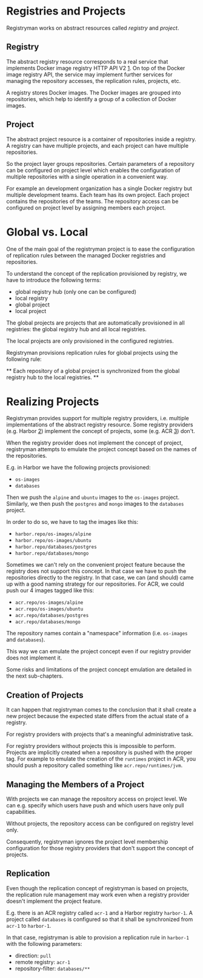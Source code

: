# Registries and Projects

Registryman works on abstract resources called *registry* and *project*.

## Registry

The abstract registry resource corresponds to a real service that implements
Docker image registry HTTP API V2 [1]. On top of the Docker image registry API,
the service may implement further services for managing the repository
accesses, the replication rules, projects, etc.

A registry stores Docker images. The Docker images are grouped into
repositories, which help to identify a group of a collection of Docker images.

## Project

The abstract project resource is a container of repositories inside a registry.
A registry can have multiple projects, and each project can have multiple
repositories.

So the project layer groups repositories. Certain parameters of a repository can
be configured on project level which enables the configuration of multiple
repositories with a single operation in a convenient way.

For example an development organization has a single Docker registry but
multiple development teams. Each team has its own project. Each project contains
the repositories of the teams. The repository access can be configured on
project level by assigning members each project. 

# Global vs. Local

One of the main goal of the registryman project is to ease the configuration of
replication rules between the managed Docker registries and repositories.

To understand the concept of the replication provisioned by registry, we have to
introduce the following terms:

- global registry hub (only one can be configured)
- local registry
- global project
- local project

The global projects are projects that are automatically provisioned in all
registries: the global registry hub and all local registries.

The local projects are only provisioned in the configured registries.

Registryman provisions replication rules for global projects using the following
rule:

** Each repository of a global project is synchronized from the global registry
hub to the local registries. **

# Realizing Projects

Registryman provides support for multiple registry providers, i.e. multiple
implementations of the abstract registry resource. Some registry providers (e.g.
Harbor [2]) implement the concept of projects, some (e.g. ACR [3]) don't.

When the registry provider does not implement the concept of project,
registryman attempts to emulate the project concept based on the names of the
repositories.

E.g. in Harbor we have the following projects provisioned:

- `os-images`
- `databases`

Then we push the `alpine` and `ubuntu` images to the `os-images` project.
Similarly, we then push the `postgres` and `mongo` images to the `databases`
project.

In order to do so, we have to tag the images like this:

- `harbor.repo/os-images/alpine`
- `harbor.repo/os-images/ubuntu`
- `harbor.repo/databases/postgres`
- `harbor.repo/databases/mongo`

Sometimes we can't rely on the convenient project feature because the registry
does not support this concept. In that case we have to push the repositories
directly to the registry. In that case, we can (and should) came up with a good
naming strategy for our repositories. 
For ACR, we could push our 4 images tagged like this:

- `acr.repo/os-images/alpine`
- `acr.repo/os-images/ubuntu`
- `acr.repo/databases/postgres`
- `acr.repo/databases/mongo`

The repository names contain a "namespace" information (i.e.
`os-images` and `databases`).

This way we can emulate the project concept even if our registry provider does
not implement it.

Some risks and limitations of the project concept emulation are detailed in the
next sub-chapters.

## Creation of Projects

It can happen that registryman comes to the conclusion that it shall create a
new project because the expected state differs from the actual state of a
registry.

For registry providers with projects that's a meaningful administrative task. 

For registry providers without projects this is impossible to perform. Projects
are implicitly created when a repository is pushed with the proper tag. For
example to emulate the creation of the `runtimes` project in ACR, you should
push a repository called something like `acr.repo/runtimes/jvm`.

## Managing the Members of a Project

With projects we can manage the repository access on project level. We can e.g.
specify which users have push and which users have only pull capabilities.

Without projects, the repository access can be configured on registry level only.

Consequently, registryman ignores the project level membership configuration for
those registry providers that don't support the concept of projects.

## Replication

Even though the replication concept of registryman is based on projects, the
replication rule management may work even when a registry provider doesn't
implement the project feature.

E.g. there is an ACR registry called `acr-1` and a Harbor registry `harbor-1`. A
project called `databases` is configured so that it shall be synchronized from
`acr-1` to `harbor-1`.

In that case, registryman is able to provision a replication rule in `harbor-1`
with the following parameters:

- direction: `pull`
- remote registry: `acr-1`
- repository-filter: `databases/**`

[1]: https://docs.docker.com/registry/spec/api/
[2]: https://goharbor.io/docs/2.2.0/working-with-projects/
[3]: https://docs.microsoft.com/en-us/azure/container-registry/
